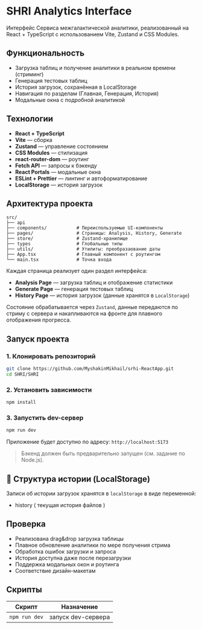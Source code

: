 # SHRI Analytics Interface

Интерфейс Сервиса межгалактической аналитики, реализованный на React + TypeScript с использованием Vite, Zustand и CSS Modules.

## Функциональность

-   Загрузка таблиц и получение аналитики в реальном времени (стриминг)
-   Генерация тестовых таблиц
-   История загрузок, сохранённая в LocalStorage
-   Навигация по разделам (Главная, Генерация, История)
-   Модальные окна с подробной аналитикой

## Технологии

-   **React + TypeScript**
-   **Vite** — сборка
-   **Zustand** — управление состоянием
-   **CSS Modules** — стилизация
-   **react-router-dom** — роутинг
-   **Fetch API** — запросы к бэкенду
-   **React Portals** — модальные окна
-   **ESLint + Prettier** — линтинг и автоформатирование
-   **LocalStorage** — история загрузок

## Архитектура проекта

```
src/
├── api
├── components/           # Переиспользуемые UI-компоненты
├── pages/                # Страницы: Analysis, History, Generate
├── store/                # Zustand-хранилище
├── types                 # Глобальные типы
├── utils/                # Утилиты: преобразаование даты
├── App.tsx               # Главный компонент с роутингом
└── main.tsx              # Точка входа
```

Каждая страница реализует один раздел интерфейса:

-   **Analysis Page** — загрузка таблиц и отображение статистики
-   **Generate Page** — генерация тестовых таблиц
-   **History Page** — история загрузок (данные хранятся в `LocalStorage`)

Состояние обрабатывается через `Zustand`, данные передаются по стриму с сервера и накапливаются на фронте для плавного отображения прогресса.

## Запуск проекта

### 1. Клонировать репозиторий

```bash
git clone https://github.com/MyshakinMikhail/srhi-ReactApp.git
cd SHRI/SHRI
```

### 2. Установить зависимости

```bash
npm install
```

### 3. Запустить dev-сервер

```bash
npm run dev
```

Приложение будет доступно по адресу: `http://localhost:5173`

> Бэкенд должен быть предварительно запущен (см. задание по Node.js).

## 📁 Структура истории (LocalStorage)

Записи об истории загрузок хранятся в `localStorage` в виде переменной:

-   history ( текущая история файлов )

## Проверка

-   Реализована drag\&drop загрузка таблицы
-   Плавное обновление аналитики по мере получения стрима
-   Обработка ошибок загрузки и запроса
-   История доступна даже после перезагрузки
-   Поддержка модальных окон и роутинга
-   Соответствие дизайн-макетам

## Скрипты

| Скрипт        | Назначение         |
| ------------- | ------------------ |
| `npm run dev` | запуск dev-сервера |
